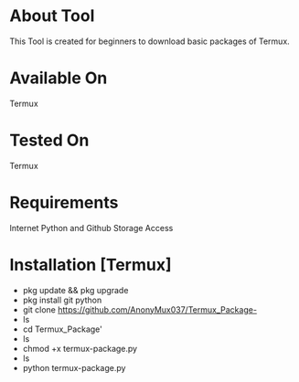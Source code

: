 # About Tool
This Tool is created for beginners to download basic packages of Termux.

# Available On
Termux

# Tested On
Termux

# Requirements 
Internet 
Python and Github
Storage Access 

# Installation [Termux]
* pkg update && pkg upgrade 
* pkg install git python
* git clone https://github.com/AnonyMux037/Termux_Package-
* ls
* cd Termux_Package'
* ls
* chmod +x termux-package.py
* ls
* python termux-package.py




